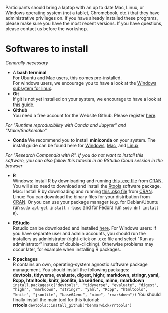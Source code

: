 Participants should bring a laptop with an up to date Mac, Linux, or Windows operating system (not a tablet, Chromebook, etc.) that they have administrative privileges on. If you have already installed these programs, please make sure you have the most recent versions. If you have questions, please contact us before the workshop.

# Softwares to install

*Generally necessary*

- A **bash terminal**  
    For Ubuntu and Mac users, this comes pre-installed.  
    For windows users, we encourage you to have a look at the [Windows subsytem for linux](https://www.howtogeek.com/249966/how-to-install-and-use-the-linux-bash-shell-on-windows-10/).
- **Git**  
    If git is not yet installed on your system, we encourage to have a look at [this guide](https://www.atlassian.com/git/tutorials/install-git).
- **Github**  
    You need a free account for the Website Github. Please register [here](https://github.com/join).
    
*For "Runtime reproducibility with Conda and Jupyter" and "Make/Snakemake"*
    
- **Conda**
    We recommend you to install **miniconda** on your system. The install guide can be found here for [Windows](https://conda.io/projects/conda/en/latest/user-guide/install/windows.html), [Mac](https://conda.io/projects/conda/en/latest/user-guide/install/macos.html), and [Linux](https://conda.io/projects/conda/en/latest/user-guide/install/linux.html)

*For "Research Compendia with R". If you do not want to install this software, you can also follow this tutorial in an RStudio Cloud session in the browser*

- **R**  
    Windows: Install R by downloading and running [this .exe file](https://cran.r-project.org/bin/windows/base/release.htm) from [CRAN](https://cran.r-project.org/index.html). You will also need to download and install the [Rtools](https://cran.r-project.org/bin/windows/Rtools/Rtools35.exe) software package. 
    Mac: Install R by downloading and running [this .pkg file](https://cran.r-project.org/bin/macosx/R-latest.pkg) from [CRAN](https://cran.r-project.org/index.html).  
    Linux: You can download the binary files for your distribution from [CRAN](https://cran.r-project.org/index.html). Or you can use your package manager (e.g. for Debian/Ubuntu run `sudo apt-get install r-base` and for Fedora run `sudo dnf install R`).

- **RStudio**  
    Rstudio can be downloaded and installed [here](https://www.rstudio.com/products/rstudio/download/#download). For Windows users: If you have separate user and admin accounts, you should run the installers as administrator (right-click on .exe file and select "Run as administrator" instead of double-clicking). Otherwise problems may occur later, for example when installing R packages.

- **R packages**  
    R contains an own, operating-system agnostic software package management. You should install the following packages:  
    **devtools, tidyverse, evaluate, digest, highr, markdown, stringr, yaml, Rcpp, htmltools, knitr, jsonlite, base64enc, mime, rmarkdown** `install.packages(c("devtools", "tidyverse", "evaluate", "digest", "highr", "markdown", "stringr", "yaml", "Rcpp", "htmltools", "knitr", "jsonlite", "base64enc", "mime", "rmarkdown"))`
    You should finally install the main tool for this tutorial:  
    **rrtools** `devtools::install_github("benmarwick/rrtools")`
    
